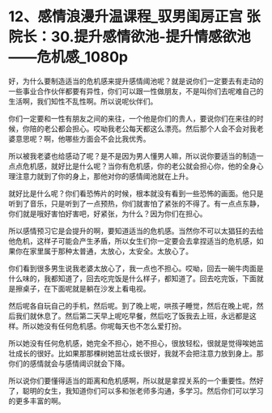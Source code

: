 # 12、感情浪漫升温课程_驭男闺房正宫 张院长：30.提升感情欲池-提升情感欲池——危机感_1080p

好，为什么要制造适当的危机感来提升感情阈池呢？就是说你们一定要去有走动的一些事业合作伙伴都要有异性，你们可以跟一性做朋友，不是叫你们去呢难自己的生活啊，我们知性不乱性啊。所以说呢伙伴们。

你们一定要和一性有朋友之间的来往，一个他是你们的贵人，要说你们在来往的时候，你陪的老公都会担心。哎呦我老公每天都这么漂亮。然后那个人会不会对我老婆意思呢？啊，他哪些方面会不会比我优秀。

所以被我老婆也给感动了呢？是不是因为男人懂男人嘛，所以说你要适当的制造一点点危机感，就好比是什么呢？当你有危机感，你的老公就会担心你，他的全身心理注意力就到了你的身上，那他对你的感情阈池就在上升。

就好比是什么呢？你们看恐怖片的时候，根本就没有看到一些恐怖的画面。他只是听到了音乐，只是听到了一点预热，你们就害怕了紧张的不得了。有一点点东静，你们就是哦好害怕好害吧，好紧张，为什么？因为你们在担心。

所以感情预习它是会提升的啊，要知道适当的危机感。当然你不可以太猖狂的去给他危机，这样子可能会产生矛盾，所以女生们你一定要会去拿捏适当的危机感，如果你在家里属于那种太普通，太放心，太安全。太放心了。

你们看到很多男生说我老婆太放心了，我一点也不担心。哎呦，回去一碗牛肉面是什么味的，我都知道了，回去吃完饭是什么样子，都知道了。回去吃完饭，下面就是擦桌子，在下面呢就是躺在沙发上看电视。

然后呢各自玩自己的手机，然后呢。到了晚上呢，哄孩子睡觉，然后在晚上呢，然后我们就休息了。然后第二天早上呢吃早餐，然后吃了饭我去上班，永远都是这样。所以她没有任何危机感。你呢每天也不怎么爱打扮。

所以她没有任何危机感，她完全不担心，她不担心，很放轻松，很就是觉得唉她茁壮成长的很好。比如果那那棵树她茁壮成长很好，我就不会把注意力放到身上。那你们的感情就会与感情阈识就会下降。

所以说你们要懂得适当的距离和危机感啊，所以就是拿捏关系的一个重要性。然好了，聪明的女生，我知道你们可以多和张老师多沟通，多学习。然后你们可以学习的更多丰富的啊。

